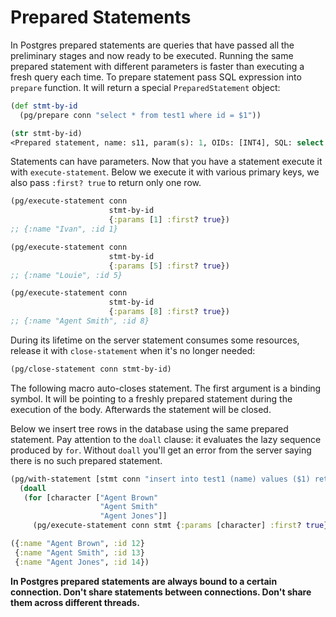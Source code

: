 # Prepared Statements

In Postgres prepared statements are queries that have passed all the
preliminary stages and now ready to be executed. Running the same prepared
statement with different parameters is faster than executing a fresh query each
time. To prepare statement pass SQL expression into `prepare`
function. It will return a special `PreparedStatement` object:

~~~clojure
(def stmt-by-id
  (pg/prepare conn "select * from test1 where id = $1"))

(str stmt-by-id)
<Prepared statement, name: s11, param(s): 1, OIDs: [INT4], SQL: select * from test1 where id = $1>
~~~

Statements can have parameters. Now that you have a statement execute it
with `execute-statement`. Below we execute it with
various primary keys, we also pass `:first? true` to return only one row.

~~~clojure
(pg/execute-statement conn
                      stmt-by-id
                      {:params [1] :first? true})
;; {:name "Ivan", :id 1}

(pg/execute-statement conn
                      stmt-by-id
                      {:params [5] :first? true})
;; {:name "Louie", :id 5}

(pg/execute-statement conn
                      stmt-by-id
                      {:params [8] :first? true})
;; {:name "Agent Smith", :id 8}
~~~

During its lifetime on the server statement consumes some resources, release it with `close-statement` when it's no longer needed:

~~~clojure
(pg/close-statement conn stmt-by-id)
~~~

The following macro auto-closes statement. The first argument is a
binding symbol. It will be pointing to a freshly prepared statement during the
execution of the body. Afterwards the statement will be closed.

Below we insert tree rows in the database using the same prepared
statement. Pay attention to the `doall` clause: it evaluates the lazy sequence
produced by `for`. Without `doall` you'll get an error from the server saying
there is no such prepared statement.

~~~clojure
(pg/with-statement [stmt conn "insert into test1 (name) values ($1) returning *"]
  (doall
   (for [character ["Agent Brown"
                    "Agent Smith"
                    "Agent Jones"]]
     (pg/execute-statement conn stmt {:params [character] :first? true}))))

({:name "Agent Brown", :id 12}
 {:name "Agent Smith", :id 13}
 {:name "Agent Jones", :id 14})
~~~

**In Postgres prepared statements are always bound to a certain
connection.
Don't share statements between connections.
Don't share them across different threads.**
